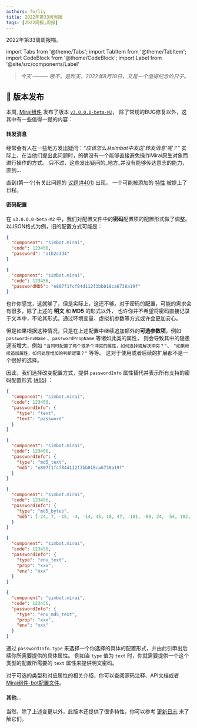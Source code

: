 ```yaml
---
authors: forliy
title: 2022年第33周周报
tags: [2022周报,周报]
---
```



2022年第33周周报喵。

<!--truncate-->

import Tabs from '@theme/Tabs';
import TabItem from '@theme/TabItem';
import CodeBlock from '@theme/CodeBlock';
import Label from '@site/src/components/Label'

> _今天 ——— 哦不，是昨天，2022年8月19日，又是一个值得纪念的日子。_

## 🚀 版本发布

本周, [Mirai组件][mirai-repo] 发布了版本 [`v3.0.0.0-beta-M2`][v3.0.0.0-beta-M2]，
除了常规的BUG修复以外，这其中有一些值得一提的内容：

#### 转发消息

经常会有人在一些地方发出疑问：_“应该怎么从simbot中发送‘转发消息’呢？”_ 实际上，在当他们提出此问题时，的确没有一个能够直接避免操作Mirai原生对象而进行操作的方式。
只不过，这些发出疑问的_地方_并没有能够传达意志的能力，直到...

直到(第一个)有关此问题的 [议题(#401)](https://github.com/ForteScarlet/simpler-robot/issues/401) 出现，
一个可能被添加的 [特性](https://github.com/simple-robot/simbot-component-mirai/issues/56) 被提上了日程。

#### 密码配置

在 `v3.0.0.0-beta-M2` 中，我们对配置文件中的**密码**配置项的配置形式做了调整。
以JSON格式为例，旧的配置方式可能是：

<Tabs groupId="weak-33-g1">
<TabItem label="明文密码" value="json-pwd-text">

```json
{
  "component": "simbot.mirai",
  "code": 123456,
  "password": "a1b2c3d4"
}
```

</TabItem>
<TabItem label="MD5密码" value="json-pwd-md5-text">

```json
{
  "component": "simbot.mirai",
  "code": 123456,
  "passwordMD5": "e807f1fcf84d112f3bb018ca6738a19f"
}
```

</TabItem>
</Tabs>

也许你感觉，这就够了，但是实际上，这还不够。对于密码的配置，可能的需求会有很多，除了上述的 **明文** 和 **MD5** 的形式以外，
也许你并不希望将密码直接记录于文本中，不论其形式。通过环境变量、虚拟机参数等方式或许会更加安心。

但是如果根据这种情况，只是在上述配置中继续追加额外的**可选参数项**，例如 `passwordEnvName` 、`passwordPropName` 等诸如此类的属性，
则会导致其中的隐患逐渐增大，例如 `"当同时配置了两个或多个冲突的属性，如何选择或解决冲突？"`、 `"如果继续追加属性，如何处理增加的判断逻辑？"` 等等。
这对于使用或者后续的扩展都不是一个很好的选择。

因此，我们选择改变配置方式，提供 `passwordInfo` 属性替代并表示所有支持的密码配置形式 ([#65](https://github.com/simple-robot/simbot-component-mirai/pull/65)) ：

<Tabs groupId="weak-33-g1">
<TabItem label="明文密码" value="json-pwd-text">

```json
{
  "component": "simbot.mirai",
  "code": 123456,
  "passwordInfo": {
    "type": "text",
    "text": "password"
  }
}
```

</TabItem>
<TabItem label="MD5密码" value="json-pwd-md5-text">

```json
{
  "component": "simbot.mirai",
  "code": 123456,
  "passwordInfo": {
    "type": "md5_text",
    "md5": "e807f1fcf84d112f3bb018ca6738a19f"
  }
}
```

</TabItem>
<TabItem label="MD5密码" value="json-pwd-md5-bytes">

```json
{
  "component": "simbot.mirai",
  "code": 123456,
  "passwordInfo": {
    "type": "md5_bytes",
    "md5": [-24, 7, -15, -4, -14, 45, 18, 47, -101, -80, 24, -54, 102, 56, -95, -97]
  }
}
```

</TabItem>
<TabItem label="明文密码(环境变量)" value="json-pwd-text-env">

```json
{
  "component": "simbot.mirai",
  "code": 123456,
  "passwordInfo": {
    "type": "env_text",
    "prop": "xxx",
    "env": "xxx"
  }
}
```

</TabItem>
<TabItem label="MD5密码(环境变量)" value="json-pwd-md5-text-env">

```json
{
  "component": "simbot.mirai",
  "code": 123456,
  "passwordInfo": {
    "type": "env_md5_text",
    "prop": "xxx",
    "env": "xxx"
  }
}
```

</TabItem>
</Tabs>

通过 `passwordInfo.type` 来选择一个你选择的具体的配置形式，并由此引申出后续你所需要提供的具体属性。
例如当 `type` 值为 `text` 时，你就需要提供一个这个类型的配置所需要的 `text` 属性来提供明文密码。

对于可选的类型和对应属性的相关介绍，你可以查阅源码注释、API文档或者 [Mirai组件-bot配置文件](/docs/component-overview/mirai/bot-config#passwordinfoconfiguration)。

#### 其他...

当然，除了上述变更以外，此版本还提供了很多特性，你可以参考 [更新日志][v3.0.0.0-beta-M2] 来了解它们。

[mirai-repo]: https://github.com/simple-robot/simbot-component-mirai
[v3.0.0.0-beta-M2]: https://github.com/simple-robot/simbot-component-mirai/releases/tag/v3.0.0.0-beta-M2

